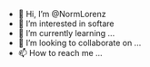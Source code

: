 - 👋 Hi, I’m @NormLorenz
- 👀 I’m interested in softare
- 🌱 I’m currently learning ...
- 💞️ I’m looking to collaborate on ...
- 📫 How to reach me ...

<!---
NormLorenz/NormLorenz is a ✨ special ✨ repository because its `README.md` (this file) appears on your GitHub profile.
You can click the Preview link to take a look at your changes.
--->
